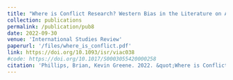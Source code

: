 ```yaml
---
title: "Where is Conflict Research? Western Bias in the Literature on Armed Violence"
collection: publications
permalink: /publication/pub8
date: 2022-09-30
venue: 'International Studies Review'
paperurl: '/files/where_is_conflict.pdf'
link: https://doi.org/10.1093/isr/viac038
#code: https://doi.org/10.1017/S0003055420000258
citation: 'Phillips, Brian, Kevin Greene. 2022. &quot;Where is Conflict Research? Western Bias in the Literature on Armed Violence.&quot; <i>International Studies Review</i>. 24(3).'
---
```


